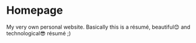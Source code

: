 # Homepage
My very own personal website. Basically this is a résumé, beautiful:blush: and technological:sunglasses: résumé ;)

